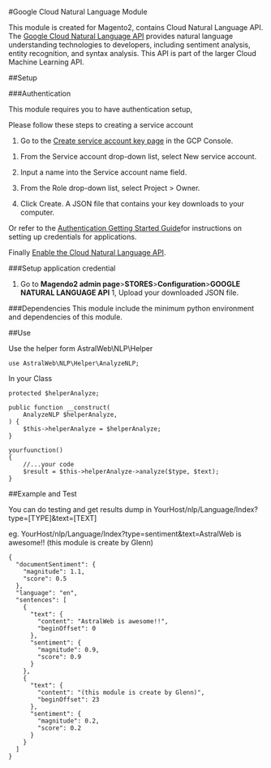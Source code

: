 #Google Cloud Natural Language Module 

This module is created for Magento2, contains Cloud Natural Language API. The [Google Cloud Natural Language API] provides natural language understanding technologies to developers, including sentiment analysis, entity recognition, and syntax analysis. This API is part of the larger Cloud Machine Learning API.

[Google Cloud Natural Language API]:
    http://cloud.google.com/natural-language

##Setup

###Authentication

This module requires you to have authentication setup,

Please follow these steps to creating a service account

1. Go to the [Create service account key page] in the GCP Console.

[Create service account key page]:
    https://console.cloud.google.com/apis/credentials/serviceaccountkey

1. From the Service account drop-down list, select New service account.

1. Input a name into the Service account name field.

1. From the Role drop-down list, select Project > Owner.

1. Click Create. A JSON file that contains your key downloads to your computer.

Or refer to the
[Authentication Getting Started Guide]for instructions on setting up
credentials for applications.

[Authentication Getting Started Guide]:
    https://cloud.google.com/docs/authentication/getting-started

Finally
[Enable the Cloud Natural Language API].

[Enable the Cloud Natural Language API]:
    https://console.cloud.google.com/flows/enableapi?apiid=language.googleapis.com


###Setup application credential
1. Go to **Magendo2 admin page**>**STORES**>**Configuration**>**GOOGLE NATURAL LANGUAGE API**
1, Upload your downloaded JSON file. 


###Dependencies
This module include the minimum python environment and dependencies of this module.


##Use

Use the helper form AstralWeb\NLP\Helper

    use AstralWeb\NLP\Helper\AnalyzeNLP;
    
In your Class
    
    protected $helperAnalyze;
    
    public function __construct(
        AnalyzeNLP $helperAnalyze,
    ) {
        $this->helperAnalyze = $helperAnalyze;
    }
    
    yourfuunction()
    {
        //...your code
        $result = $this->helperAnalyze->analyze($type, $text);
    }


##Example and Test

You can do testing and get results dump in 
YourHost/nlp/Language/Index?type=[TYPE]&text=[TEXT]

eg.
YourHost/nlp/Language/Index?type=sentiment&text=AstralWeb is awesome!! (this module is create by Glenn)

    {
      "documentSentiment": {
        "magnitude": 1.1,
        "score": 0.5
      },
      "language": "en",
      "sentences": [
        {
          "text": {
            "content": "AstralWeb is awesome!!",
            "beginOffset": 0
          },
          "sentiment": {
            "magnitude": 0.9,
            "score": 0.9
          }
        },
        {
          "text": {
            "content": "(this module is create by Glenn)",
            "beginOffset": 23
          },
          "sentiment": {
            "magnitude": 0.2,
            "score": 0.2
          }
        }
      ]
    }
    
    
    